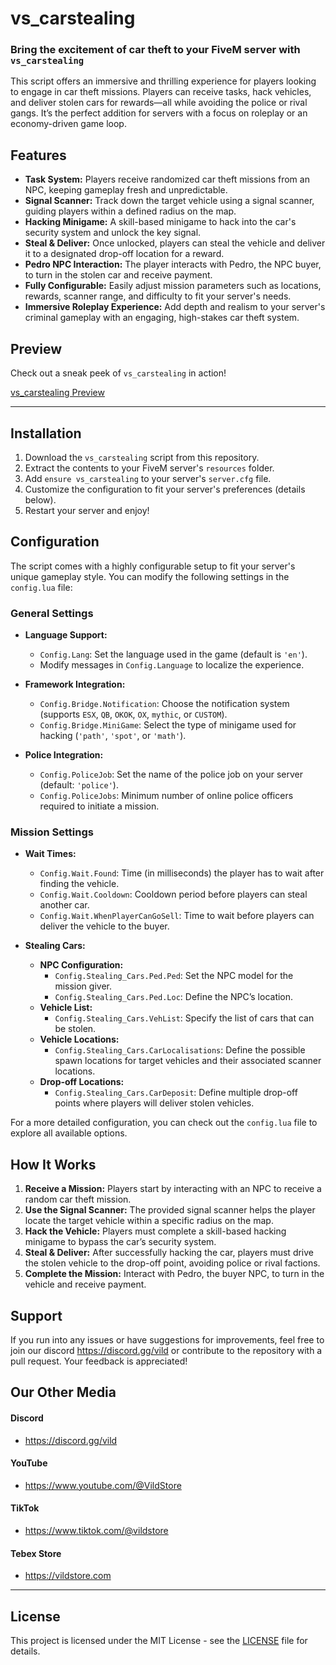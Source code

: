 # vs_carstealing

### Bring the excitement of car theft to your FiveM server with `vs_carstealing`

This script offers an immersive and thrilling experience for players looking to engage in car theft missions. Players can receive tasks, hack vehicles, and deliver stolen cars for rewards—all while avoiding the police or rival gangs. It’s the perfect addition for servers with a focus on roleplay or an economy-driven game loop.

## Features

- **Task System:** Players receive randomized car theft missions from an NPC, keeping gameplay fresh and unpredictable.
- **Signal Scanner:** Track down the target vehicle using a signal scanner, guiding players within a defined radius on the map.
- **Hacking Minigame:** A skill-based minigame to hack into the car's security system and unlock the key signal.
- **Steal & Deliver:** Once unlocked, players can steal the vehicle and deliver it to a designated drop-off location for a reward.
- **Pedro NPC Interaction:** The player interacts with Pedro, the NPC buyer, to turn in the stolen car and receive payment.
- **Fully Configurable:** Easily adjust mission parameters such as locations, rewards, scanner range, and difficulty to fit your server's needs.
- **Immersive Roleplay Experience:** Add depth and realism to your server's criminal gameplay with an engaging, high-stakes car theft system.

## Preview

Check out a sneak peek of `vs_carstealing` in action!

[vs_carstealing Preview](https://streamable.com/im54rm)

---

## Installation

1. Download the `vs_carstealing` script from this repository.
2. Extract the contents to your FiveM server's `resources` folder.
3. Add `ensure vs_carstealing` to your server's `server.cfg` file.
4. Customize the configuration to fit your server's preferences (details below).
5. Restart your server and enjoy!

## Configuration

The script comes with a highly configurable setup to fit your server's unique gameplay style. You can modify the following settings in the `config.lua` file:

### General Settings

- **Language Support:**
  - `Config.Lang`: Set the language used in the game (default is `'en'`).
  - Modify messages in `Config.Language` to localize the experience.

- **Framework Integration:**
  - `Config.Bridge.Notification`: Choose the notification system (supports `ESX`, `QB`, `OKOK`, `OX`, `mythic`, or `CUSTOM`).
  - `Config.Bridge.MiniGame`: Select the type of minigame used for hacking (`'path'`, `'spot'`, or `'math'`).

- **Police Integration:**
  - `Config.PoliceJob`: Set the name of the police job on your server (default: `'police'`).
  - `Config.PoliceJobs`: Minimum number of online police officers required to initiate a mission.

### Mission Settings

- **Wait Times:**
  - `Config.Wait.Found`: Time (in milliseconds) the player has to wait after finding the vehicle.
  - `Config.Wait.Cooldown`: Cooldown period before players can steal another car.
  - `Config.Wait.WhenPlayerCanGoSell`: Time to wait before players can deliver the vehicle to the buyer.

- **Stealing Cars:**
  - **NPC Configuration:**
    - `Config.Stealing_Cars.Ped.Ped`: Set the NPC model for the mission giver.
    - `Config.Stealing_Cars.Ped.Loc`: Define the NPC’s location.
  - **Vehicle List:**
    - `Config.Stealing_Cars.VehList`: Specify the list of cars that can be stolen.
  - **Vehicle Locations:**
    - `Config.Stealing_Cars.CarLocalisations`: Define the possible spawn locations for target vehicles and their associated scanner locations.
  - **Drop-off Locations:**
    - `Config.Stealing_Cars.CarDeposit`: Define multiple drop-off points where players will deliver stolen vehicles.

For a more detailed configuration, you can check out the `config.lua` file to explore all available options.

## How It Works

1. **Receive a Mission:** Players start by interacting with an NPC to receive a random car theft mission.
2. **Use the Signal Scanner:** The provided signal scanner helps the player locate the target vehicle within a specific radius on the map.
3. **Hack the Vehicle:** Players must complete a skill-based hacking minigame to bypass the car’s security system.
4. **Steal & Deliver:** After successfully hacking the car, players must drive the stolen vehicle to the drop-off point, avoiding police or rival factions.
5. **Complete the Mission:** Interact with Pedro, the buyer NPC, to turn in the vehicle and receive payment.

## Support

If you run into any issues or have suggestions for improvements, feel free to join our discord https://discord.gg/vild or contribute to the repository with a pull request. Your feedback is appreciated!

## Our Other Media
#### **Discord**
- https://discord.gg/vild
#### **YouTube**
- https://www.youtube.com/@VildStore
#### **TikTok**
- https://www.tiktok.com/@vildstore
#### **Tebex Store**
- https://vildstore.com

---

## License

This project is licensed under the MIT License - see the [LICENSE](./LICENSE) file for details.
